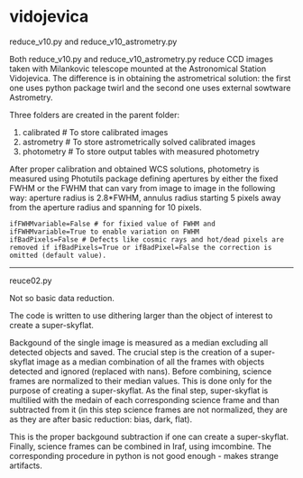 # vidojevica

 reduce_v10.py and reduce_v10_astrometry.py

Both reduce_v10.py and reduce_v10_astrometry.py reduce CCD images taken with Milankovic telescope mounted at the Astronomical Station Vidojevica. The difference is in obtaining the astrometrical solution: the first one uses python package twirl and the second one uses external sowtware Astrometry. 

Three folders are created in the parent folder: 
   1. calibrated # To store calibrated images
   2. astrometry # To store astrometrically solved calibrated images
   3. photometry # To store output tables with measured photometry

After proper calibration and obtained WCS solutions, photometry is measured using Photutils package defining apertures by either the fixed FWHM or the FWHM that can vary from image to image in the following way: aperture radius is 2.8*FWHM, annulus radius starting 5 pixels away from the aperture radius and spanning for 10 pixels. 

    ifFWHMvariable=False # for fixied value of FWHM and ifFWHMvariable=True to enable variation on FWHM
    ifBadPixels=False # Defects like cosmic rays and hot/dead pixels are removed if ifBadPixels=True or ifBadPixel=False the correction is omitted (default value).

--------------------------------------------------------------------------------------------------

reuce02.py

Not so basic data reduction. 

The code is written to use dithering larger than the object of interest to create a super-skyflat. 

Backgound of the single image is measured as a median excluding all detected objects and saved. The crucial step is the creation of a super-skyflat image as a median combination of all the frames with objects detected and ignored (replaced with nans). Before combining, science frames are normalized to their median values. This is done only for the purpose of creating a super-skyflat. As the final step, super-skyflat is multilied with the medain of each corresponding science frame and than subtracted from it (in this step science frames are not normalized, they are as they are after basic reduction: bias, dark, flat). 

This is the proper backgound subtraction if one can create a super-skyflat. Finally, science frames can be combined in Iraf, using imcombine. The corresponding procedure in python is not good enough - makes strange artifacts.  
